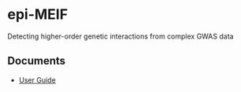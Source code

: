 # epi-MEIF
Detecting higher-order genetic interactions from complex GWAS data

Documents
--------
* [User Guide](index.md)
